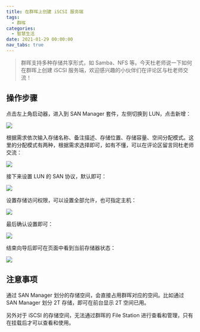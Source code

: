 ```yaml
---
title: 在群晖上创建 iSCSI 服务端
tags:
  - 群晖
categories:
  - 智慧生活
date: 2021-01-29 00:00:00
nav_tabs: true
---
```


> 群晖支持多种存储共享形式，如 Samba、NFS 等。今天杜老师说一下如何在群晖上创建 iSCSI 服务端，欢迎感兴趣的小伙伴们在评论区与杜老师交流！

<!-- more -->

## 操作步骤

点击左上角启动器，进入到 SAN Manager 套件，左侧切换到 LUN，点击新增：

![](https://cdn.dusays.com/2021/01/307-1.jpg)

根据需求依次输入存储名称、备注描述、存储位置、存储容量、空间分配模式。这里的分配模式有两种，根据需求选择即可，如有不懂，可以在评论区留言同杜老师交流：

![](https://cdn.dusays.com/2021/01/307-2.jpg)

接下来设置 LUN 的 SAN 协议，默认即可：

![](https://cdn.dusays.com/2021/01/307-3.jpg)

设置存储访问权限，可以设置全部允许，也可指定主机：

![](https://cdn.dusays.com/2021/01/307-4.jpg)

最后确认设置即可：

![](https://cdn.dusays.com/2021/01/307-5.jpg)

结束向导后即可在页面中看到当前存储器状态：

![](https://cdn.dusays.com/2021/01/307-6.jpg)

## 注意事项

通过 SAN Manager 划分的存储空间，会直接占用群晖对应的空间。比如通过 SAN Manager 划分 2T 存储，即可在前台显示 2T 空间已用。

另外对于 iSCSI 的存储空间，无法通过群晖的 File Station 进行查看和管理，只有在挂载后才可以查看和使用。